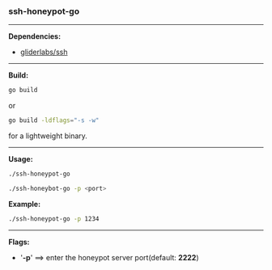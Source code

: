 ### ssh-honeypot-go

*****

**Dependencies:**

- [gliderlabs/ssh](https://github.com/gliderlabs/ssh)

****

**Build:**

```bash
go build
```

or 

```bash
go build -ldflags="-s -w"
```

for a lightweight binary.

****

**Usage:**

```bash
./ssh-honeypot-go
```

```bash
./ssh-honeybot-go -p <port>
```

**Example:**

```bash
./ssh-honeypot-go -p 1234
```

****

**Flags:**

- '**-p**' ==> enter the honeypot server port(default: **2222**)

